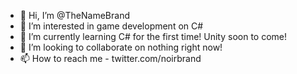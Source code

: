 - 👋 Hi, I’m @TheNameBrand
- 👀 I’m interested in game development on C#
- 🌱 I’m currently learning C# for the first time! Unity soon to come!
- 💞️ I’m looking to collaborate on nothing right now!
- 📫 How to reach me - twitter.com/noirbrand

<!---
TheNameBrand/TheNameBrand is a ✨ special ✨ repository because its `README.md` (this file) appears on your GitHub profile.
You can click the Preview link to take a look at your changes.
--->
